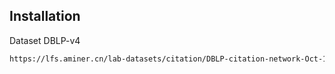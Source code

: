 
## Installation

Dataset DBLP-v4

```bash
https://lfs.aminer.cn/lab-datasets/citation/DBLP-citation-network-Oct-19.tar.gz
```